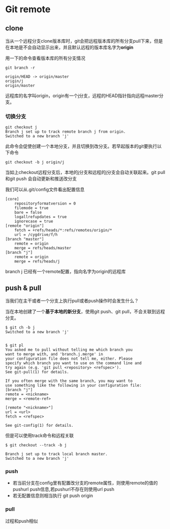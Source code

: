 # Git remote

## clone

当从一个远程分支clone版本库时，git会把远程版本库的所有分支pull下来，但是在本地是不会自动显示出来，并且默认远程的版本库名字为**origin**

用一下的命令查看版本库的所有分支情况

	git branch -r

	origin/HEAD -> origin/master
	origin/j
	origin/master

远程库的名字叫origin，origin有一个j分支，远程的HEAD指针指向远程master分支。

### 切换分支

	git checkout j
	Branch j set up to track remote branch j from origin.
	Switched to a new branch 'j'

此命令会促使创建一个本地分支，并且切换到改分支。若早起版本的git要执行以下命令

	git checkout -b j origin/j

当如上checkout远程分支后，本地的j分支和远程的j分支会自动关联起来。git pull 和git push 会自动更新和推送改分支

我们可以从.git/config文件看出配置信息

	[core]
        repositoryformatversion = 0
        filemode = true
        bare = false
        logallrefupdates = true
        ignorecase = true
	[remote "origin"]
		fetch = +refs/heads/*:refs/remotes/origin/*
        url = /cygdrive/f/h
	[branch "master"]
        remote = origin
        merge = refs/heads/master
	[branch "j"]
        remote = origin
        merge = refs/heads/j

branch j 已经有一个remote配置，指向名字为origin的远程库


## push & pull

当我们在主干或者一个分支上执行pull或者push操作时会发生什么？

当在本地创建了一个**基于本地的新分支**，使用git push、git pull，不会关联到远程分支。

	$ git ch -b j
	Switched to a new branch 'j'


	$ git pl
	You asked me to pull without telling me which branch you
	want to merge with, and 'branch.j.merge' in
	your configuration file does not tell me, either. Please
	specify which branch you want to use on the command line and
	try again (e.g. 'git pull <repository> <refspec>').
	See git-pull(1) for details.
	
	If you often merge with the same branch, you may want to
	use something like the following in your configuration file:
    [branch "j"]
    remote = <nickname>
    merge = <remote-ref>

    [remote "<nickname>"]
    url = <url>
    fetch = <refspec>

	See git-config(1) for details.


但是可以使用track命令和远程关联

	$ git checkout --track -b j

	Branch j set up to track local branch master.
	Switched to a new branch 'j'

### push

* 若当前分支在config里有配置改分支的remote属性，则使用remote的值的pushurl push信息,若pushurl不存在则使用url push
* 若无配置信息则相当执行 git push origin

### pull

过程和push相似